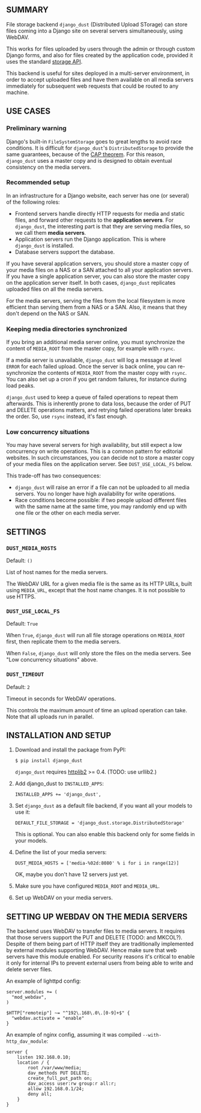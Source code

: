 ## SUMMARY

File storage backend `django_dust` (Distributed Upload STorage) can store
files coming into a Django site on several servers simultaneously, using
WebDAV.

This works for files uploaded by users through the admin or through custom
Django forms, and also for files created by the application code, provided it
uses the standard [storage API][1].

This backend is useful for sites deployed in a multi-server environment, in
order to accept uploaded files and have them available on all media servers
immediately for subsequent web requests that could be routed to any machine.

## USE CASES

### Preliminary warning

Django's built-in `FileSystemStorage` goes to great lengths to avoid race
conditions. It is difficult for `django_dust`'s `DistributedStorage` to
provide the same guarantees, because of the [CAP theorem][2]. For this reason,
`django_dust` uses a master copy and is designed to obtain eventual
consistency on the media servers.

### Recommended setup

In an infrastructure for a Django website, each server has one (or several)
of the following roles:

- Frontend servers handle directly HTTP requests for media and static files,
  and forward other requests to the **application servers**.
  For `django_dust`, the interesting part is that they are serving media
  files, so we call them **media servers**.
- Application servers run the Django application. This is where
  `django_dust` is installed.
- Database servers support the database.

If you have several application servers, you should store a master copy of
your media files on a NAS or a SAN attached to all your application servers.
If you have a single application server, you can also store the master copy
on the application server itself.
In both cases, `django_dust` replicates uploaded files on all the media servers.

For the media servers, serving the files from the local filesystem is more efficient than serving them from a NAS or a SAN. Also, it means that they
don't depend on the NAS or SAN.

### Keeping media directories synchronized

If you bring an additional media server online, you must synchronize the
content of `MEDIA_ROOT` from the master copy, for example with `rsync`.

If a media server is unavailable, `django_dust` will log a message at level
`ERROR` for each failed upload. Once the server is back online, you can
re-synchronize the contents of `MEDIA_ROOT` from the master copy with `rsync`.
You can also set up a cron if you get random failures, for instance during
load peaks.

`django_dust` used to keep a queue of failed operations to repeat them
afterwards. This is inherently prone to data loss, because the order of PUT
and DELETE operations matters, and retrying failed operations later breaks
the order. So, use `rsync` instead, it's fast enough.

### Low concurrency situations

You may have several servers for high availability, but still expect a low
concurrency on write operations. This is a common pattern for editorial
websites. In such circumstances, you can decide not to store a master copy of
your media files on the application server. See `DUST_USE_LOCAL_FS` below.

This trade-off has two consequences:

- `django_dust` will raise an error if a file can not be uploaded to all media
  servers. You no longer have high availability for write operations.
- Race conditions become possible: if two people upload different files with
  the same name at the same time, you may randomly end up with one file or the
  other on each media server.

## SETTINGS

### `DUST_MEDIA_HOSTS`

Default: `()`

List of host names for the media servers.

The WebDAV URL for a given media file is the same as its HTTP URLs, built
using `MEDIA_URL`, except that the host name changes. It is not possible to
use HTTPS.

### `DUST_USE_LOCAL_FS`

Default: `True`

When `True`, `django_dust` will run all file storage operations on
`MEDIA_ROOT` first, then replicate them to the media servers.

When `False`, `django_dust` will only store the files on the media servers.
See "Low concurrency situations" above.

### `DUST_TIMEOUT`

Default: `2`

Timeout in seconds for WebDAV operations.

This controls the maximum amount of time an upload operation can take. Note
that all uploads run in parallel.


## INSTALLATION AND SETUP

1.  Download and install the package from PyPI:

        $ pip install django_dust

    `django_dust` requires [httplib2][3] >= 0.4. (TODO: use urllib2.)

2.  Add django_dust to `INSTALLED_APPS`:

        INSTALLED_APPS += 'django_dust',

3.  Set `django_dust` as a default file backend, if you want all your models
    to use it:

        DEFAULT_FILE_STORAGE = 'django_dust.storage.DistributedStorage'

    This is optional. You can also enable this backend only for some
    fields in your models.

4.  Define the list of your media servers:

        DUST_MEDIA_HOSTS = ['media-%02d:8080' % i for i in range(12)]

    OK, maybe you don't have 12 servers just yet.

5.  Make sure you have configured `MEDIA_ROOT` and `MEDIA_URL`.

6.  Set up WebDAV on your media servers.

## SETTING UP WEBDAV ON THE MEDIA SERVERS

The backend uses WebDAV to transfer files to media servers. It requires that
those servers support the PUT and DELETE (TODO: and MKCOL?). Despite of them
being part of HTTP itself they are traditionally implemented by external
modules supporting WebDAV. Hence make sure that  web servers have this module
enabled. For security reasons it's critical to enable it only for internal IPs
to prevent external users from being able to write and delete server files.

An example of lighttpd config:

    server.modules += (
      "mod_webdav",
    )

    $HTTP["remoteip"] ~= "^192\.168\.0\.[0-9]+$" {
      "webdav.activate = "enable"
    }

An example of nginx config, assuming it was compiled `--with-http_dav_module`:

    server {
        listen 192.168.0.10;
        location / {
            root /var/www/media;
            dav_methods PUT DELETE;
            create_full_put_path on;
            dav_access user:rw group:r all:r;
            allow 192.168.0.1/24;
            deny all;
        }
    }


[1]: http://docs.djangoproject.com/en/dev/ref/files/storage/
[2]: http://en.wikipedia.org/wiki/CAP_theorem
[3]: http://code.google.com/p/httplib2/
